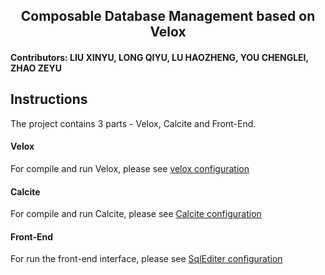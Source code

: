 <h2 align='center'>Composable Database Management based on Velox</h2>
<h4>Contributors: LIU XINYU, LONG QIYU, LU HAOZHENG, YOU CHENGLEI, ZHAO ZEYU</h4>

## Instructions
The project contains 3 parts - Velox, Calcite and Front-End.

#### Velox

For compile and run Velox, please see [velox configuration](../../velox/README.md)

#### Calcite

For compile and run Calcite, please see [Calcite configuration](../../../ComposableDBMS_Calcite/README.md)

#### Front-End

For run the front-end interface, please see [SqlEditer configuration](../../../SqlEditor/README.md)
